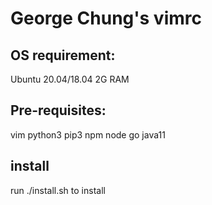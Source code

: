 # George Chung's vimrc


## OS requirement:
Ubuntu 20.04/18.04 
2G RAM 

## Pre-requisites: 
vim 
python3 
pip3 
npm 
node 
go 
java11 

## install
run ./install.sh to install

